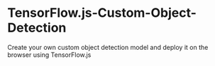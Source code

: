 # TensorFlow.js-Custom-Object-Detection
Create your own custom object detection model and deploy it on the browser using TensorFlow.js
